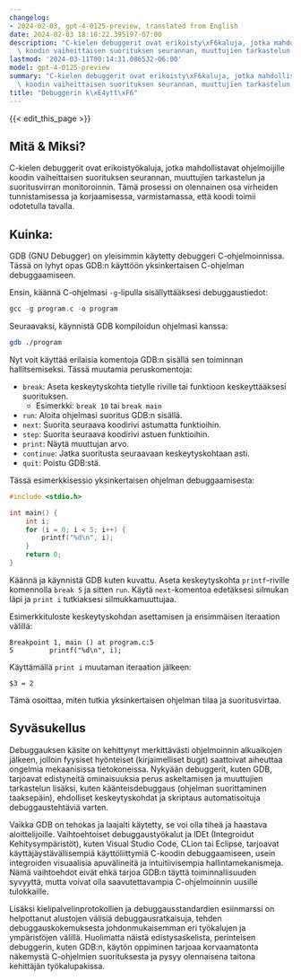 ```yaml
---
changelog:
- 2024-02-03, gpt-4-0125-preview, translated from English
date: 2024-02-03 18:10:22.395197-07:00
description: "C-kielen debuggerit ovat erikoisty\xF6kaluja, jotka mahdollistavat ohjelmoijille\
  \ koodin vaiheittaisen suorituksen seurannan, muuttujien tarkastelun ja\u2026"
lastmod: '2024-03-11T00:14:31.086532-06:00'
model: gpt-4-0125-preview
summary: "C-kielen debuggerit ovat erikoisty\xF6kaluja, jotka mahdollistavat ohjelmoijille\
  \ koodin vaiheittaisen suorituksen seurannan, muuttujien tarkastelun ja\u2026"
title: "Debuggerin k\xE4ytt\xF6"
---
```


{{< edit_this_page >}}

## Mitä & Miksi?

C-kielen debuggerit ovat erikoistyökaluja, jotka mahdollistavat ohjelmoijille koodin vaiheittaisen suorituksen seurannan, muuttujien tarkastelun ja suoritusvirran monitoroinnin. Tämä prosessi on olennainen osa virheiden tunnistamisessa ja korjaamisessa, varmistamassa, että koodi toimii odotetulla tavalla.

## Kuinka:

GDB (GNU Debugger) on yleisimmin käytetty debuggeri C-ohjelmoinnissa. Tässä on lyhyt opas GDB:n käyttöön yksinkertaisen C-ohjelman debuggaamiseen.

Ensin, käännä C-ohjelmasi `-g`-lipulla sisällyttääksesi debuggaustiedot:

```c
gcc -g program.c -o program
```

Seuraavaksi, käynnistä GDB kompiloidun ohjelmasi kanssa:

```bash
gdb ./program
```

Nyt voit käyttää erilaisia komentoja GDB:n sisällä sen toiminnan hallitsemiseksi. Tässä muutamia peruskomentoja:

- `break`: Aseta keskeytyskohta tietylle riville tai funktioon keskeyttääksesi suorituksen.
  - Esimerkki: `break 10` tai `break main`
- `run`: Aloita ohjelmasi suoritus GDB:n sisällä.
- `next`: Suorita seuraava koodirivi astumatta funktioihin.
- `step`: Suorita seuraava koodirivi astuen funktioihin.
- `print`: Näytä muuttujan arvo.
- `continue`: Jatka suoritusta seuraavaan keskeytyskohtaan asti.
- `quit`: Poistu GDB:stä.

Tässä esimerkkisessio yksinkertaisen ohjelman debuggaamisesta:

```c
#include <stdio.h>

int main() {
    int i;
    for (i = 0; i < 5; i++) {
        printf("%d\n", i);
    }
    return 0;
}
```

Käännä ja käynnistä GDB kuten kuvattu. Aseta keskeytyskohta `printf`-riville komennolla `break 5` ja sitten `run`. Käytä `next`-komentoa edetäksesi silmukan läpi ja `print i` tutkiaksesi silmukkamuuttujaa.

Esimerkkituloste keskeytyskohdan asettamisen ja ensimmäisen iteraation välillä:

```
Breakpoint 1, main () at program.c:5
5         printf("%d\n", i);
```

Käyttämällä `print i` muutaman iteraation jälkeen:

```
$3 = 2
```

Tämä osoittaa, miten tutkia yksinkertaisen ohjelman tilaa ja suoritusvirtaa.

## Syväsukellus

Debuggauksen käsite on kehittynyt merkittävästi ohjelmoinnin alkuaikojen jälkeen, jolloin fyysiset hyönteiset (kirjaimelliset bugit) saattoivat aiheuttaa ongelmia mekaanisissa tietokoneissa. Nykyään debuggerit, kuten GDB, tarjoavat edistyneitä ominaisuuksia perus askeltamisen ja muuttujien tarkastelun lisäksi, kuten käänteisdebuggaus (ohjelman suorittaminen taaksepäin), ehdolliset keskeytyskohdat ja skriptaus automatisoituja debuggaustehtäviä varten.

Vaikka GDB on tehokas ja laajalti käytetty, se voi olla tiheä ja haastava aloittelijoille. Vaihtoehtoiset debuggaustyökalut ja IDEt (Integroidut Kehitysympäristöt), kuten Visual Studio Code, CLion tai Eclipse, tarjoavat käyttäjäystävällisempiä käyttöliittymiä C-koodin debuggaamiseen, usein integroiden visuaalisia apuvälineitä ja intuitiivisempia hallintamekanismeja. Nämä vaihtoehdot eivät ehkä tarjoa GDB:n täyttä toiminnallisuuden syvyyttä, mutta voivat olla saavutettavampia C-ohjelmoinnin uusille tulokkaille.

Lisäksi kielipalvelinprotokollien ja debuggausstandardien esiinmarssi on helpottanut alustojen välisiä debuggausratkaisuja, tehden debuggauskokemuksesta johdonmukaisemman eri työkalujen ja ympäristöjen välillä. Huolimatta näistä edistysaskelista, perinteisen debuggerin, kuten GDB:n, käytön oppiminen tarjoaa korvaamatonta näkemystä C-ohjelmien suorituksesta ja pysyy olennaisena taitona kehittäjän työkalupakissa.

